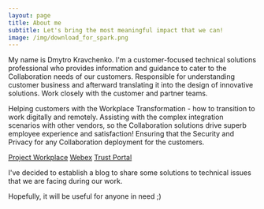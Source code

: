 ```yaml
---
layout: page
title: About me
subtitle: Let's bring the most meaningful impact that we can!
image: /img/download_for_spark.png
---
```


My name is Dmytro Kravchenko. I'm a customer-focused technical solutions professional who provides information and guidance to cater to the Collaboration needs of our customers. Responsible for understanding customer business and afterward translating it into the design of innovative solutions. Work closely with the customer and partner teams.

Helping customers with the Workplace Transformation - how to transition to work digitally and remotely. Assisting with the complex integration scenarios with other vendors, so the Collaboration solutions drive superb employee experience and satisfaction!
Ensuring that the Security and Privacy for any Collaboration deployment for the customers.

[Project Workplace](https://projectworkplace.cisco.com/)
[Webex](https://www.webex.com/)
[Trust Portal](https://trustportal.cisco.com/)

I've decided to establish a blog to share some solutions to technical issues that we are facing during our work.

Hopefully, it will be useful for anyone in need ;)

